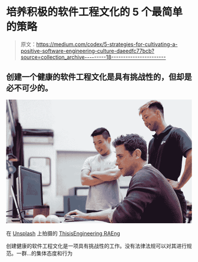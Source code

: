 # 培养积极的软件工程文化的 5 个最简单的策略

> 原文：<https://medium.com/codex/5-strategies-for-cultivating-a-positive-software-engineering-culture-daeedfc77bcb?source=collection_archive---------18----------------------->

## 创建一个健康的软件工程文化是具有挑战性的，但却是必不可少的。

![](img/4f66bfe4dc4b64eeae2eef7ba3f573c4.png)

在 [Unsplash](https://unsplash.com/?utm_source=medium&utm_medium=referral) 上拍摄的 [ThisisEngineering RAEng](https://unsplash.com/@thisisengineering?utm_source=medium&utm_medium=referral)

创建健康的软件工程文化是一项具有挑战性的工作。没有法律法规可以对其进行规范。一群…的集体态度和行为